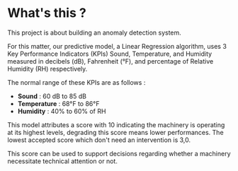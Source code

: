 # What&apos;s this ?

This project is about building an anomaly detection system.

For this matter, our predictive model, a Linear Regression algorithm, uses 3 Key Performance Indicators (KPIs) Sound, 
Temperature, and Humidity measured in decibels (dB), Fahrenheit (°F), and percentage of Relative Humidity (RH) 
respectively.

The normal range of these KPIs are as follows :

* **Sound**       : 60 dB to 85 dB
* **Temperature** : 68°F  to 86°F
* **Humidity**    : 40%   to 60% of RH

This model attributes a score with 10 indicating the machinery is operating at its highest levels, degrading
this score means lower performances. The lowest accepted score which don't need an intervention is 3,0.

This score can be used to support decisions regarding whether a machinery necessitate technical attention or not.

